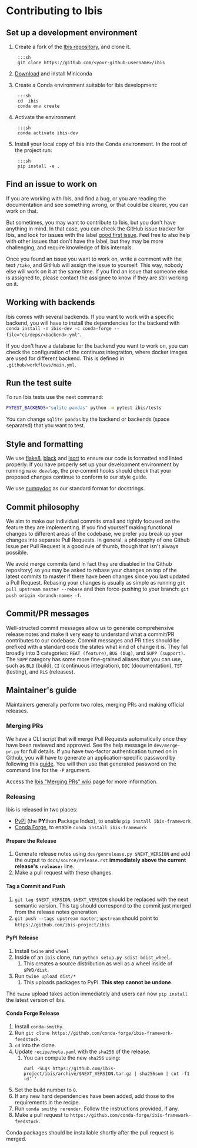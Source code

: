 # Contributing to Ibis

## Set up a development environment

1. Create a fork of the [Ibis repository](https://github.com/ibis-project/ibis), and clone it.

        :::sh
        git clone https://github.com/<your-github-username>/ibis


2. [Download](https://docs.conda.io/en/latest/miniconda.html) and install Miniconda
3. Create a Conda environment suitable for ibis development:
   
        :::sh
        cd  ibis
        conda env create


4. Activate the environment

        :::sh
        conda activate ibis-dev

5. Install your local copy of Ibis into the Conda environment. In the root of the project run:

        :::sh
        pip install -e .


## Find an issue to work on

If you are working with Ibis, and find a bug, or you are reading the documentation and see something
wrong, or that could be clearer, you can work on that.

But sometimes, you may want to contribute to Ibis, but you don't have anything in mind. In that case,
you can check the GitHub issue tracker for Ibis, and look for issues with the label
[good first issue](https://github.com/ibis-project/ibis/issues?q=is%3Aopen+is%3Aissue+label%3A%22good+first+issue%22).
Feel free to also help with other issues that don't have the label, but they may be more challenging,
and require knowledge of Ibis internals.

Once you found an issue you want to work on, write a comment with the text `/take`, and GitHub will
assign the issue to yourself. This way, nobody else will work on it at the same time. If you find an
issue that someone else is assigned to, please contact the assignee to know if they are still working
on it.


## Working with backends

Ibis comes with several backends. If you want to work with a specific backend, you will have to install
the dependencies for the backend with `conda install -n ibis-dev -c conda-forge --file="ci/deps/<backend>.yml"`.

If you don't have a database for the backend you want to work on, you can check the configuration of the
continuos integration, where docker images are used for different backend. This is defined in
`.github/workflows/main.yml`.

## Run the test suite

To run Ibis tests use the next command:

```sh
PYTEST_BACKENDS="sqlite pandas" python -m pytest ibis/tests
```

You can change `sqlite pandas` by the backend or backends (space separated) that
you want to test.


## Style and formatting

We use [flake8](http://flake8.pycqa.org/en/latest/),
[black](https://github.com/psf/black) and
[isort](https://github.com/pre-commit/mirrors-isort) to ensure our code
is formatted and linted properly. If you have properly set up your development
environment by running ``make develop``, the pre-commit hooks should check
that your proposed changes continue to conform to our style guide.

We use [numpydoc](https://numpydoc.readthedocs.io/en/latest/format.html) as
our standard format for docstrings.


## Commit philosophy

We aim to make our individual commits small and tightly focused on the feature
they are implementing. If you find yourself making functional changes to
different areas of the codebase, we prefer you break up your changes into
separate Pull Requests. In general, a philosophy of one Github Issue per
Pull Request is a good rule of thumb, though that isn't always possible.

We avoid merge commits (and in fact they are disabled in the Github repository)
so you may be asked to rebase your changes on top of the latest commits to
master if there have been changes since you last updated a Pull Request.
Rebasing your changes is usually as simple as running
``git pull upstream master --rebase`` and then force-pushing to your branch:
``git push origin <branch-name> -f``.


## Commit/PR messages

Well-structed commit messages allow us to generate comprehensive release notes
and make it very easy to understand what a commit/PR contributes to our
codebase. Commit messages and PR titles should be prefixed with a standard
code the states what kind of change it is. They fall broadly into 3 categories:
``FEAT (feature)``, ``BUG (bug)``, and ``SUPP (support)``. The ``SUPP``
category has some more fine-grained aliases that you can use, such as ``BLD``
(build), ``CI`` (continuous integration), ``DOC`` (documentation), ``TST``
(testing), and ``RLS`` (releases).


## Maintainer's guide

Maintainers generally perform two roles, merging PRs and making official
releases.


### Merging PRs

We have a CLI script that will merge Pull Requests automatically once they have
been reviewed and approved. See the help message in ``dev/merge-pr.py`` for
full details. If you have two-factor authentication turned on in Github, you
will have to generate an application-specific password by following this
[guide](https://help.github.com/en/articles/creating-a-personal-access-token-for-the-command-line).
You will then use that generated password on the command line for the ``-P``
argument.

Access the [Ibis "Merging PRs" wiki](https://github.com/ibis-project/ibis/wiki/Merging-PRs) page
for more information.


### Releasing

Ibis is released in two places:
- [PyPI](https://pypi.org/) (the **PY**thon **P**ackage **I**ndex), to enable `pip install ibis-framework`
- [Conda Forge](https://conda-forge.org/), to enable `conda install ibis-framework`

#### Prepare the Release
1. Generate release notes using `dev/genrelease.py $NEXT_VERSION` and add the output to `docs/source/release.rst` **immediately above the current release's `:release:`** line.
1. Make a pull request with these changes.

#### Tag a Commit and Push
1. `git tag $NEXT_VERSION`; `$NEXT_VERSION` should be replaced with the next semantic version. This tag should correspond to the commit just merged from the release notes generation.
1. `git push --tags upstream master`; `upstream` should point to `https://github.com/ibis-project/ibis`

#### PyPI Release
1. Install `twine` and `wheel`
1. Inside of an `ibis` clone, run `python setup.py sdist bdist_wheel`.
   1. This creates a source distribution as well as a wheel inside of `$PWD/dist`.
1. Run `twine upload dist/*`
   1. This uploads packages to PyPI. **This step cannot be undone**.

The `twine` upload takes action immediately and users can now `pip install` the latest version of ibis.

#### Conda Forge Release
1. Install `conda-smithy`.
1. Run `git clone https://github.com/conda-forge/ibis-framework-feedstock`.
1. `cd` into the clone.
1. Update `recipe/meta.yaml` with the `sha256` of the release.
   1. You can compute the new `sha256` using:
      ```shell
      curl -SLqs https://github.com/ibis-project/ibis/archive/$NEXT_VERSION.tar.gz | sha256sum | cut -f1 -d' '
      ```
1. Set the build number to `0`.
1. If any new hard dependencies have been added, add those to the requirements in the recipe.
1. Run `conda smithy rerender`. Follow the instructions provided, if any.
1. Make a pull request to `https://github.com/conda-forge/ibis-framework-feedstock`.

Conda packages should be installable shortly after the pull request is merged.
